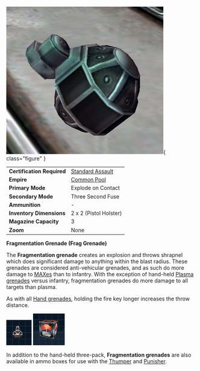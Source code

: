 ![](../images/Frag_Hand_grenade.jpg){ class="figure" }

|                            |                                                           |
| -------------------------- | --------------------------------------------------------- |
| **Certification Required** | [Standard Assault](../certifications/Standard_Assault.md) |
| **Empire**                 | [Common Pool](../terminology/Common_Pool.md)              |
| **Primary Mode**           | Explode on Contact                                        |
| **Secondary Mode**         | Three Second Fuse                                         |
| **Ammunition**             | \-                                                        |
| **Inventory Dimensions**   | 2 x 2 (Pistol Holster)                                    |
| **Magazine Capacity**      | 3                                                         |
| **Zoom**                   | None                                                      |

**Fragmentation Grenade (Frag Grenade)**

The **Fragmentation grenade** creates an explosion and throws shrapnel which
does significant damage to anything within the blast radius. These grenades are
considered anti-vehicular grenades, and as such do more damage to
[MAXes](../armor/Mechanized_Assault_Exo-Suit.md) than to infantry. With the
exception of hand-held [Plasma grenades](Plasma_grenade.md) versus infantry,
fragmentation grenades do more damage to all targets than plasma.

As with all [Hand grenades](Hand_grenade.md), holding the fire key longer
increases the throw distance.

![image:Frag-Hand-grenade-Icon.jpg](../images/Frag-Hand-grenade-Icon.jpg)
![image:Frag-Icon.jpg](../images/Frag-Icon.jpg)

In addition to the hand-held three-pack, **Fragmentation grenades** are also
available in ammo boxes for use with the [Thumper](Thumper.md) and
[Punisher](Punisher.md).
